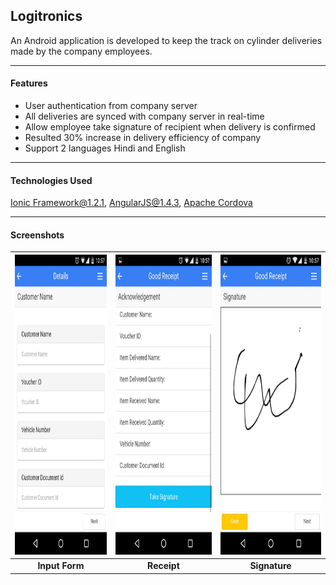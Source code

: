 ## Logitronics

An Android application is developed to keep the track on cylinder deliveries made by the company employees.

------

#### Features

- User authentication from company server
- All deliveries are synced with company server in real-time
- Allow employee take signature of recipient when delivery is confirmed
- Resulted 30% increase in delivery efficiency of company
- Support 2 languages Hindi and English

------

#### Technologies Used

[Ionic Framework@1.2.1](https://ionicframework.com/), [AngularJS@1.4.3](https://angularjs.org/), [Apache Cordova](https://cordova.apache.org/)

------

#### Screenshots

| <img src="./screenshots/input_screen.jpg" alt="input_screen" width="240" height="480"> | <img src="./screenshots/receipt.jpg" alt="input_screen" width="240" height="480"> | <img src="./screenshots/signature_mode.jpg" alt="input_screen" width="240" height="480"> |
| :----------------------------------------------------------: | :----------------------------------------------------------: | :----------------------------------------------------------: |
|                        **Input Form**                        |                         **Receipt**                          |                        **Signature**                         |